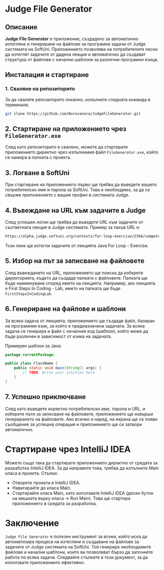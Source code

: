 # Judge File Generator

## Описание

**Judge File Generator** е приложение, създадено за автоматично изтегляне и генериране на файлове за програмни задачи от Judge системата на SoftUni. Приложението позволява на потребителите лесно да изтеглят задачите от дадена лекция и автоматично да създават структура от файлове с начални шаблони за различни програмни езици.

## Инсталация и стартиране

### 1. Сваляне на репозиторито

За да свалите репозиторито локално, изпълнете следната команда в терминала:

```bash
git clone https://github.com/Borovaneca/JudgeFileGenerator.git
```

## 2. Стартиране на приложението чрез `FileGenerator.exe`

След като репозиторито е свалено, можете да стартирате приложението директно чрез изпълнимия файл `FileGenerator.exe`, който се намира в папката с проекта.

## 3. Логване в SoftUni

При стартиране на приложението първо ще трябва да въведете вашето потребителско име и парола за SoftUni. Това е необходимо, за да се свърже приложението с вашия профил в системата Judge.

## 4. Въвеждане на URL към задачите в Judge

След успешен логин ще трябва да въведете URL към задачите от съответната лекция в Judge системата. Пример за такъв URL е:
```bash
https://alpha.judge.softuni.org/contests/for-loop-exercise/2394/compete
```
Този линк ще изтегли задачите от лекцията Java For Loop - Exercise.

## 5. Избор на път за записване на файловете

След въвеждането на URL, приложението ще поиска да изберете директорията, където да създаде папката с файловете. Папката ще бъде наименувана според името на лекцията. Например, ако лекцията е First Steps In Coding - Lab, името на папката ще бъде `FirstStepsInCodingLab`.

## 6. Генериране на файлове и шаблони

За всяка задача от лекцията, приложението ще създаде файл, базиран на програмния език, за който е предназначена задачата. За всяка задача се генерира и файл с началния код (шаблон), който може да бъде различен в зависимост от езика на задачата.

Примерен шаблон за Java:
```java
package currentPackage;

public class ClassName {
    public static void main(String[] args) {
        // TODO: Write your solution here
    }
}
```

## 7. Успешно приключване

След като въведете коректно потребителско име, парола и URL, и изберете пътя за записване на файловете, приложението ще извърши генерирането на файловете. Ако всичко е наред, на екрана ще се появи съобщение за успешна операция и приложението ще се затвори автоматично.

# Стартиране чрез IntelliJ IDEA

Можете също така да стартирате приложението директно от средата за разработка IntelliJ IDEA. За да направите това, трябва да изпълните Main класа в проекта.
Стъпки:
- Отворете проекта в IntelliJ IDEA.
- Навигирайте до класа Main.
- Стартирайте класа Main, като използвате IntelliJ IDEA (десен бутон на мишката върху класа -> Run Main).
Това ще стартира приложението в средата за разработка.

# Заключение

`Judge File Generator` е полезен инструмент за всеки, който иска да автоматизира процеса на изтегляне и създаване на файлове за задачите от Judge системата на SoftUni. Той генерира необходимите файлове и начални шаблони, които ви позволяват бързо да започнете работа по всяка задача. Следвайте стъпките в този документ, за да използвате приложението ефективно.
